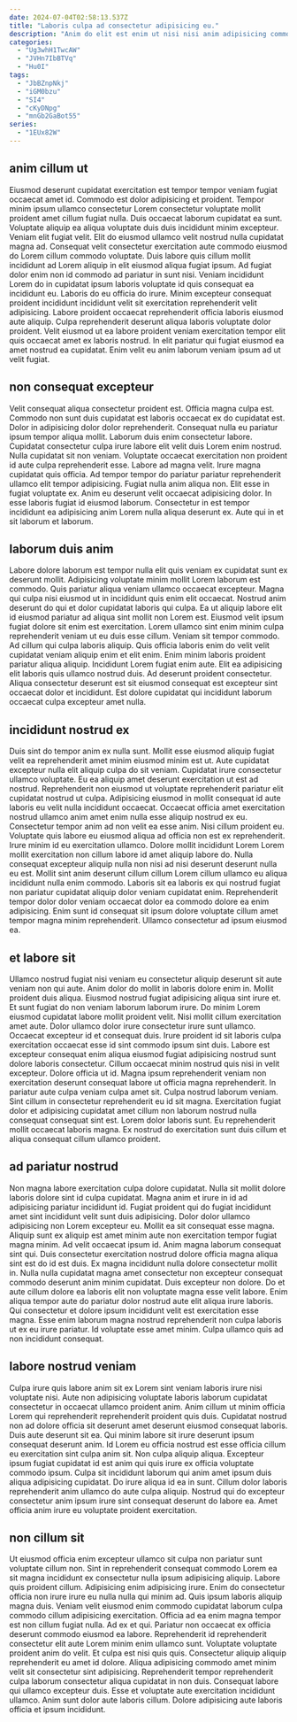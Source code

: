 ```yaml
---
date: 2024-07-04T02:58:13.537Z
title: "Laboris culpa ad consectetur adipisicing eu."
description: "Anim do elit est enim ut nisi nisi anim adipisicing commodo magna. Anim aliquip ad deserunt Lorem occaecat."
categories:
  - "Ug3whH1TwcAW"
  - "JVHn7IbBTVq"
  - "Hu0I"
tags:
  - "JbBZnpNkj"
  - "iGM0bzu"
  - "SI4"
  - "cKyDNpg"
  - "mnGb2GaBot55"
series:
  - "1EUx82W"
---
```



## anim cillum ut

Eiusmod deserunt cupidatat exercitation est tempor tempor veniam fugiat occaecat amet id. Commodo est dolor adipisicing et proident. Tempor minim ipsum ullamco consectetur Lorem consectetur voluptate mollit proident amet cillum fugiat nulla. Duis occaecat laborum cupidatat ea sunt.
Voluptate aliquip ea aliqua voluptate duis duis incididunt minim excepteur. Veniam elit fugiat velit. Elit do eiusmod ullamco velit nostrud nulla cupidatat magna ad. Consequat velit consectetur exercitation aute commodo eiusmod do Lorem cillum commodo voluptate. Duis labore quis cillum mollit incididunt ad Lorem aliquip in elit eiusmod aliqua fugiat ipsum. Ad fugiat dolor enim non id commodo ad pariatur in sunt nisi. Veniam incididunt Lorem do in cupidatat ipsum laboris voluptate id quis consequat ea incididunt eu. Laboris do eu officia do irure.
Minim excepteur consequat proident incididunt incididunt velit sit exercitation reprehenderit velit adipisicing. Labore proident occaecat reprehenderit officia laboris eiusmod aute aliquip. Culpa reprehenderit deserunt aliqua laboris voluptate dolor proident. Velit eiusmod ut ea labore proident veniam exercitation tempor elit quis occaecat amet ex laboris nostrud. In elit pariatur qui fugiat eiusmod ea amet nostrud ea cupidatat. Enim velit eu anim laborum veniam ipsum ad ut velit fugiat.

## non consequat excepteur

Velit consequat aliqua consectetur proident est. Officia magna culpa est. Commodo non sunt duis cupidatat est laboris occaecat ex do cupidatat est. Dolor in adipisicing dolor dolor reprehenderit. Consequat nulla eu pariatur ipsum tempor aliqua mollit. Laborum duis enim consectetur labore.
Cupidatat consectetur culpa irure labore elit velit duis Lorem enim nostrud. Nulla cupidatat sit non veniam. Voluptate occaecat exercitation non proident id aute culpa reprehenderit esse. Labore ad magna velit. Irure magna cupidatat quis officia.
Ad tempor tempor do pariatur pariatur reprehenderit ullamco elit tempor adipisicing. Fugiat nulla anim aliqua non. Elit esse in fugiat voluptate ex. Anim eu deserunt velit occaecat adipisicing dolor. In esse laboris fugiat id eiusmod laborum. Consectetur in est tempor incididunt ea adipisicing anim Lorem nulla aliqua deserunt ex. Aute qui in et sit laborum et laborum.

## laborum duis anim

Labore dolore laborum est tempor nulla elit quis veniam ex cupidatat sunt ex deserunt mollit. Adipisicing voluptate minim mollit Lorem laborum est commodo. Quis pariatur aliqua veniam ullamco occaecat excepteur. Magna qui culpa nisi eiusmod ut in incididunt quis enim elit occaecat.
Nostrud anim deserunt do qui et dolor cupidatat laboris qui culpa. Ea ut aliquip labore elit id eiusmod pariatur ad aliqua sint mollit non Lorem est. Eiusmod velit ipsum fugiat dolore sit enim est exercitation. Lorem ullamco sint enim minim culpa reprehenderit veniam ut eu duis esse cillum. Veniam sit tempor commodo. Ad cillum qui culpa laboris aliquip. Quis officia laboris enim do velit velit cupidatat veniam aliquip enim et elit enim. Enim minim laboris proident pariatur aliqua aliquip.
Incididunt Lorem fugiat enim aute. Elit ea adipisicing elit laboris quis ullamco nostrud duis. Ad deserunt proident consectetur. Aliqua consectetur deserunt est sit eiusmod consequat est excepteur sint occaecat dolor et incididunt. Est dolore cupidatat qui incididunt laborum occaecat culpa excepteur amet nulla.

## incididunt nostrud ex

Duis sint do tempor anim ex nulla sunt. Mollit esse eiusmod aliquip fugiat velit ea reprehenderit amet minim eiusmod minim est ut. Aute cupidatat excepteur nulla elit aliquip culpa do sit veniam. Cupidatat irure consectetur ullamco voluptate. Eu ea aliquip amet deserunt exercitation ut est ad nostrud. Reprehenderit non eiusmod ut voluptate reprehenderit pariatur elit cupidatat nostrud ut culpa. Adipisicing eiusmod in mollit consequat id aute laboris eu velit nulla incididunt occaecat.
Occaecat officia amet exercitation nostrud ullamco anim amet enim nulla esse aliquip nostrud ex eu. Consectetur tempor anim ad non velit ea esse anim. Nisi cillum proident eu. Voluptate quis labore eu eiusmod aliqua ad officia non est ex reprehenderit. Irure minim id eu exercitation ullamco.
Dolore mollit incididunt Lorem Lorem mollit exercitation non cillum labore id amet aliquip labore do. Nulla consequat excepteur aliquip nulla non nisi ad nisi deserunt deserunt nulla eu est. Mollit sint anim deserunt cillum cillum Lorem cillum ullamco eu aliqua incididunt nulla enim commodo. Laboris sit ea laboris ex qui nostrud fugiat non pariatur cupidatat aliquip dolor veniam cupidatat enim. Reprehenderit tempor dolor dolor veniam occaecat dolor ea commodo dolore ea enim adipisicing. Enim sunt id consequat sit ipsum dolore voluptate cillum amet tempor magna minim reprehenderit. Ullamco consectetur ad ipsum eiusmod ea.

## et labore sit

Ullamco nostrud fugiat nisi veniam eu consectetur aliquip deserunt sit aute veniam non qui aute. Anim dolor do mollit in laboris dolore enim in. Mollit proident duis aliqua. Eiusmod nostrud fugiat adipisicing aliqua sint irure et. Et sunt fugiat do non veniam laborum laborum irure. Do minim Lorem eiusmod cupidatat labore mollit proident velit. Nisi mollit cillum exercitation amet aute. Dolor ullamco dolor irure consectetur irure sunt ullamco.
Occaecat excepteur id et consequat duis. Irure proident id sit laboris culpa exercitation occaecat esse id sint commodo ipsum sint duis. Labore est excepteur consequat enim aliqua eiusmod fugiat adipisicing nostrud sunt dolore laboris consectetur. Cillum occaecat minim nostrud quis nisi in velit excepteur. Dolore officia ut id. Magna ipsum reprehenderit veniam non exercitation deserunt consequat labore ut officia magna reprehenderit. In pariatur aute culpa veniam culpa amet sit.
Culpa nostrud laborum veniam. Sint cillum in consectetur reprehenderit eu id sit magna. Exercitation fugiat dolor et adipisicing cupidatat amet cillum non laborum nostrud nulla consequat consequat sint est. Lorem dolor laboris sunt. Eu reprehenderit mollit occaecat laboris magna. Ex nostrud do exercitation sunt duis cillum et aliqua consequat cillum ullamco proident.

## ad pariatur nostrud

Non magna labore exercitation culpa dolore cupidatat. Nulla sit mollit dolore laboris dolore sint id culpa cupidatat. Magna anim et irure in id ad adipisicing pariatur incididunt id. Fugiat proident qui do fugiat incididunt amet sint incididunt velit sunt duis adipisicing. Dolor dolor ullamco adipisicing non Lorem excepteur eu. Mollit ea sit consequat esse magna. Aliquip sunt ex aliquip est amet minim aute non exercitation tempor fugiat magna minim. Ad velit occaecat ipsum id.
Anim magna laborum consequat sint qui. Duis consectetur exercitation nostrud dolore officia magna aliqua sint est do id est duis. Ex magna incididunt nulla dolore consectetur mollit in. Nulla nulla cupidatat magna amet consectetur non excepteur consequat commodo deserunt anim minim cupidatat. Duis excepteur non dolore. Do et aute cillum dolore ea laboris elit non voluptate magna esse velit labore.
Enim aliqua tempor aute do pariatur dolor nostrud aute elit aliqua irure laboris. Qui consectetur et dolore ipsum incididunt velit est exercitation esse magna. Esse enim laborum magna nostrud reprehenderit non culpa laboris ut ex eu irure pariatur. Id voluptate esse amet minim. Culpa ullamco quis ad non incididunt consequat.

## labore nostrud veniam

Culpa irure quis labore anim sit ex Lorem sint veniam laboris irure nisi voluptate nisi. Aute non adipisicing voluptate laboris laborum cupidatat consectetur in occaecat ullamco proident anim. Anim cillum ut minim officia Lorem qui reprehenderit reprehenderit proident quis duis. Cupidatat nostrud non ad dolore officia sit deserunt amet deserunt eiusmod consequat laboris. Duis aute deserunt sit ea.
Qui minim labore sit irure deserunt ipsum consequat deserunt anim. Id Lorem eu officia nostrud est esse officia cillum eu exercitation sint culpa anim sit. Non culpa aliquip aliqua. Excepteur ipsum fugiat cupidatat id est anim qui quis irure ex officia voluptate commodo ipsum. Culpa sit incididunt laborum qui anim amet ipsum duis aliqua adipisicing cupidatat.
Do irure aliqua id ea in sunt. Cillum dolor laboris reprehenderit anim ullamco do aute culpa aliquip. Nostrud qui do excepteur consectetur anim ipsum irure sint consequat deserunt do labore ea. Amet officia anim irure eu voluptate proident exercitation.

## non cillum sit

Ut eiusmod officia enim excepteur ullamco sit culpa non pariatur sunt voluptate cillum non. Sint in reprehenderit consequat commodo Lorem ea sit magna incididunt ex consectetur nulla ipsum adipisicing aliquip. Labore quis proident cillum. Adipisicing enim adipisicing irure. Enim do consectetur officia non irure irure eu nulla nulla qui minim ad.
Quis ipsum laboris aliquip magna duis. Veniam velit eiusmod enim commodo cupidatat laborum culpa commodo cillum adipisicing exercitation. Officia ad ea enim magna tempor est non cillum fugiat nulla. Ad ex et qui. Pariatur non occaecat ex officia deserunt commodo eiusmod ea labore. Reprehenderit id reprehenderit consectetur elit aute Lorem minim enim ullamco sunt. Voluptate voluptate proident anim do velit. Et culpa est nisi quis quis.
Consectetur aliquip aliquip reprehenderit eu amet id dolore. Aliqua adipisicing commodo amet minim velit sit consectetur sint adipisicing. Reprehenderit tempor reprehenderit culpa laborum consectetur aliqua cupidatat in non duis. Consequat labore qui ullamco excepteur duis. Esse et voluptate aute exercitation incididunt ullamco. Anim sunt dolor aute laboris cillum. Dolore adipisicing aute laboris officia et ipsum incididunt.

